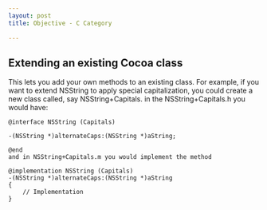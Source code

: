 ```yaml
---
layout: post
title: Objective - C Category
  
---    
```

  
## Extending an existing Cocoa class  
  
This lets you add your own methods to an existing class. For example, if you want to extend NSString to apply special capitalization, you could create a new class called, say NSString+Capitals. in the NSString+Capitals.h you would have:  
  
	@interface NSString (Capitals)
	
	-(NSString *)alternateCaps:(NSString *)aString;
	
	@end
	and in NSString+Capitals.m you would implement the method
	
	@implementation NSString (Capitals)
	-(NSString *)alternateCaps:(NSString *)aString
	{
	    // Implementation
	}